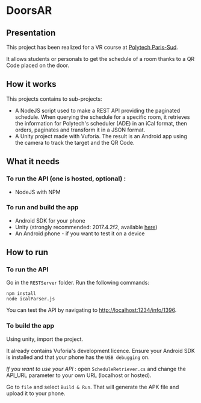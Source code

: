 # DoorsAR

## Presentation

This project has been realized for a VR course at [Polytech Paris-Sud](https://www.polytech.u-psud.fr).

It allows students or personals to get the schedule of a room thanks to a QR Code placed on the door. 

## How it works

This projects contains to sub-projects:
- A NodeJS script used to make a REST API providing the paginated schedule. When querying the schedule for a specific room, it retrieves the information for Polytech's scheduler (ADE) in an iCal format, then orders, paginates and transform it in a JSON format.
- A Unity project made with Vuforia. The result is an Android app using the camera to track the target and the QR Code.

## What it needs

### To run the API (one is hosted, optional) :
- NodeJS with NPM

### To run and build the app
- Android SDK for your phone
- Unity (strongly recommended: 2017.4.2f2, available [here](https://unity3d.com/fr/get-unity/download/archive))
- An Android phone - if you want to test it on a device

## How to run

### To run the API
Go in the `RESTServer` folder.
Run the following commands: 
```
npm install
node icalParser.js
```

You can test the API by navigating to [http://localhost:1234/info/1396](http://localhost:1234/info/1396).

### To build the app
Using unity, import the project.

It already contains Vuforia's development licence. Ensure your Android SDK is installed and that your phone has the `USB debugging` on.

_If you want to use your API_ : open `ScheduleRetriever.cs` and change the API_URL parameter to your own URL (localhost or hosted).

Go to `file` and select `Build & Run`. That will generate the APK file and upload it to your phone.

